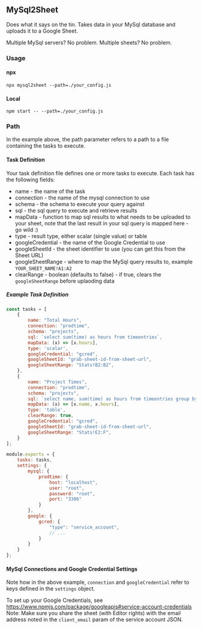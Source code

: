 ## MySql2Sheet

Does what it says on the tin. Takes data in your MySql database and uploads it to a Google Sheet. 

Multiple MySql servers? No problem. Multiple sheets? No problem.

### Usage

#### npx

```shell script
npx mysql2sheet --path=./your_config.js
```

#### Local

```shell script
npm start -- --path=./your_config.js 
```

### Path

In the example above, the path parameter refers to a path to a file containing the tasks to execute.


#### Task Definition

Your task definition file defines one or more tasks to execute. Each task has the following fields:

* name - the name of the task
* connection - the name of the mysql connection to use
* schema - the schema to execute your query against
* sql - the sql query to execute and retrieve results
* mapData - function to map sql results to what needs to be uploaded to your sheet, note that the last result in your
 sql query is mapped here - go wild :)
* type - result type, either scalar (single value) or table 
* googleCredential - the name of the Google Credential to use
* googleSheetId - the sheet identifier to use (you can get this from the Sheet URL) 
* googleSheetRange - where to map the MySql query results to, example `YOUR_SHEET_NAME!A1:A2`
* clearRange - boolean (defaults to false) - if true, clears the `googleSheetRange` before uplaoding data

##### Example Task Definition

```javascript
const tasks = [
    {
        name: "Total Hours",
        connection: "prodtime",
        schema: "projects",
        sql: `select sum(time) as hours from timeentries`,
        mapData: (x) => [x.hours],
        type: 'scalar',
        googleCredential: "gcred",
        googleSheetId: "grab-sheet-id-from-sheet-url",
        googleSheetRange: "Stats!B2:B2",
    },
    {
        name: "Project Times",
        connection: "prodtime",
        schema: "projects",
        sql: `select name, sum(time) as hours from timeentries group by name`,
        mapData: (x) => [x.name, x.hours],
        type: 'table',
        clearRange: true,
        googleCredential: "gcred",
        googleSheetId: "grab-sheet-id-from-sheet-url",
        googleSheetRange: "Stats!E2:F",
    }
];

module.exports = {
    tasks: tasks,
    settings: {
        mysql: {
            prodtime: {
                host: "localhost",
                user: "root",
                password: "root",
                port: "3306"
            }
        },
        google: {
            gcred: {
                "type": "service_account",
                // ...
            }
        }
    }
};

```

#### MySql Connections and Google Credential Settings

Note how in the above example, `connection` and `googleCredential` refer to keys defined in the `settings` object.

To set up your Google Credentials, see https://www.npmjs.com/package/googleapis#service-account-credentials
Note: Make sure you share the sheet (with Editor rights) with the email address noted in the `client_email` param of the service account JSON.

